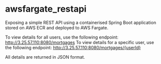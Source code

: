 # awsfargate_restapi
Exposing a simple REST API using a containerised Spring Boot application stored on AWS ECR and deployed to AWS Fargate.

To view details for all users, use the following endpoint: http://3.25.57.110:8080/mortgages
To view details for a specific user, use the following endpoint: http://3.25.57.110:8080/mortgages/{userId}

All details are returned in JSON format.
